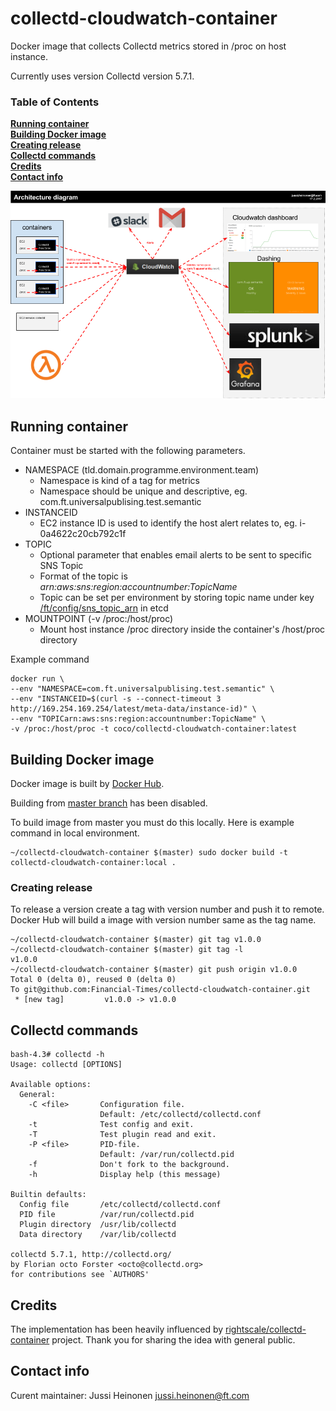 # collectd-cloudwatch-container

Docker image that collects Collectd metrics stored in /proc on host instance.

Currently uses version Collectd version 5.7.1.

### Table of Contents
**[Running container](#running-container)**  
**[Building Docker image](#building-docker-image)**  
**[Creating release](#creating-release)**  
**[Collectd commands](#collectd-commands)**  
**[Credits](#credits)**  
**[Contact info](#contact-info)**  

![Architecture diagram](https://github.com/Financial-Times/collectd-cloudwatch-container/raw/master/monitoring-with-collectd-cloudwatch.png)

## Running container

Container must be started with the following parameters.

 * NAMESPACE (tld.domain.programme.environment.team)
   * Namespace is kind of a tag for metrics
   * Namespace should be unique and descriptive, eg. com.ft.universalpublising.test.semantic
 * INSTANCEID
   * EC2 instance ID is used to identify the host alert relates to, eg. i-0a4622c20cb792c1f
 * TOPIC
   * Optional parameter that enables email alerts to be sent to specific SNS Topic
   * Format of the topic is _arn:aws:sns:region:accountnumber:TopicName_
   * Topic can be set per environment by storing topic name under key [/ft/config/sns_topic_arn](https://github.com/Financial-Times/up-neo4j-service-files/blob/3dde1b30c18cab6652d9c726073fe84bc2be0410/collectd-cloudwatch-container.service#L22) in etcd
 * MOUNTPOINT (-v /proc:/host/proc)
   * Mount host instance /proc directory inside the container's /host/proc directory

Example command

```
docker run \
--env "NAMESPACE=com.ft.universalpublising.test.semantic" \
--env "INSTANCEID=$(curl -s --connect-timeout 3 http://169.254.169.254/latest/meta-data/instance-id)" \
--env "TOPICarn:aws:sns:region:accountnumber:TopicName" \
-v /proc:/host/proc -t coco/collectd-cloudwatch-container:latest
```


## Building Docker image

Docker image is built by [Docker Hub](https://hub.docker.com/r/coco/collectd-cloudwatch-container/).

Building from [master branch](https://github.com/Financial-Times/collectd-cloudwatch-container/tree/master) has been disabled.

To build image from master you must do this locally. Here is example command in local environment.
```
~/collectd-cloudwatch-container $(master) sudo docker build -t collectd-cloudwatch-container:local .
```

### Creating release

To release a version create a tag with version number and push it to remote. Docker Hub will build a image with version number same as the tag name.

```
~/collectd-cloudwatch-container $(master) git tag v1.0.0
~/collectd-cloudwatch-container $(master) git tag -l
v1.0.0
~/collectd-cloudwatch-container $(master) git push origin v1.0.0
Total 0 (delta 0), reused 0 (delta 0)
To git@github.com:Financial-Times/collectd-cloudwatch-container.git
 * [new tag]         v1.0.0 -> v1.0.0

```



## Collectd commands

```
bash-4.3# collectd -h
Usage: collectd [OPTIONS]

Available options:
  General:
    -C <file>       Configuration file.
                    Default: /etc/collectd/collectd.conf
    -t              Test config and exit.
    -T              Test plugin read and exit.
    -P <file>       PID-file.
                    Default: /var/run/collectd.pid
    -f              Don't fork to the background.
    -h              Display help (this message)

Builtin defaults:
  Config file       /etc/collectd/collectd.conf
  PID file          /var/run/collectd.pid
  Plugin directory  /usr/lib/collectd
  Data directory    /var/lib/collectd

collectd 5.7.1, http://collectd.org/
by Florian octo Forster <octo@collectd.org>
for contributions see `AUTHORS'
```


## Credits

The implementation has been heavily influenced by [rightscale/collectd-container](https://github.com/rightscale/collectd-container) project. Thank you for sharing the idea with general public.

## Contact info

Curent maintainer: Jussi Heinonen <jussi.heinonen@ft.com>
